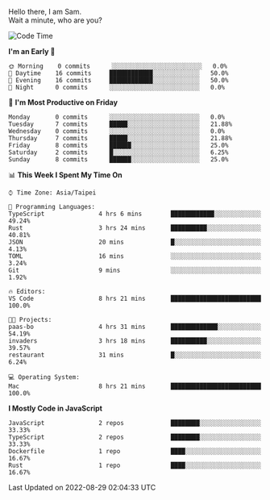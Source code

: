 Hello there, I am Sam.  
Wait a minute, who are you?
  
<!--START_SECTION:waka-->
![Code Time](http://img.shields.io/badge/Code%20Time-8%20hrs%2021%20mins-blue)

**I'm an Early 🐤** 

```text
🌞 Morning    0 commits      ░░░░░░░░░░░░░░░░░░░░░░░░░   0.0% 
🌆 Daytime    16 commits     ████████████░░░░░░░░░░░░░   50.0% 
🌃 Evening    16 commits     ████████████░░░░░░░░░░░░░   50.0% 
🌙 Night      0 commits      ░░░░░░░░░░░░░░░░░░░░░░░░░   0.0%

```
📅 **I'm Most Productive on Friday** 

```text
Monday       0 commits      ░░░░░░░░░░░░░░░░░░░░░░░░░   0.0% 
Tuesday      7 commits      █████░░░░░░░░░░░░░░░░░░░░   21.88% 
Wednesday    0 commits      ░░░░░░░░░░░░░░░░░░░░░░░░░   0.0% 
Thursday     7 commits      █████░░░░░░░░░░░░░░░░░░░░   21.88% 
Friday       8 commits      ██████░░░░░░░░░░░░░░░░░░░   25.0% 
Saturday     2 commits      █░░░░░░░░░░░░░░░░░░░░░░░░   6.25% 
Sunday       8 commits      ██████░░░░░░░░░░░░░░░░░░░   25.0%

```


📊 **This Week I Spent My Time On** 

```text
⌚︎ Time Zone: Asia/Taipei

💬 Programming Languages: 
TypeScript               4 hrs 6 mins        ████████████░░░░░░░░░░░░░   49.24% 
Rust                     3 hrs 24 mins       ██████████░░░░░░░░░░░░░░░   40.81% 
JSON                     20 mins             █░░░░░░░░░░░░░░░░░░░░░░░░   4.13% 
TOML                     16 mins             ░░░░░░░░░░░░░░░░░░░░░░░░░   3.24% 
Git                      9 mins              ░░░░░░░░░░░░░░░░░░░░░░░░░   1.92%

🔥 Editors: 
VS Code                  8 hrs 21 mins       █████████████████████████   100.0%

🐱‍💻 Projects: 
paas-bo                  4 hrs 31 mins       █████████████░░░░░░░░░░░░   54.19% 
invaders                 3 hrs 18 mins       ██████████░░░░░░░░░░░░░░░   39.57% 
restaurant               31 mins             █░░░░░░░░░░░░░░░░░░░░░░░░   6.24%

💻 Operating System: 
Mac                      8 hrs 21 mins       █████████████████████████   100.0%

```

**I Mostly Code in JavaScript** 

```text
JavaScript               2 repos             ████████░░░░░░░░░░░░░░░░░   33.33% 
TypeScript               2 repos             ████████░░░░░░░░░░░░░░░░░   33.33% 
Dockerfile               1 repo              ████░░░░░░░░░░░░░░░░░░░░░   16.67% 
Rust                     1 repo              ████░░░░░░░░░░░░░░░░░░░░░   16.67%

```



 Last Updated on 2022-08-29 02:04:33 UTC
<!--END_SECTION:waka-->
